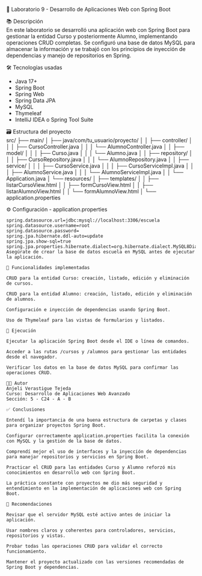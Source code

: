 🧪 Laboratorio 9 - Desarrollo de Aplicaciones Web con Spring Boot

📚 Descripción  
En este laboratorio se desarrolló una aplicación web con Spring Boot para gestionar la entidad Curso y posteriormente Alumno, implementando operaciones CRUD completas. Se configuró una base de datos MySQL para almacenar la información y se trabajó con los principios de inyección de dependencias y manejo de repositorios en Spring.

🛠️ Tecnologías usadas  
- Java 17+  
- Spring Boot  
- Spring Web  
- Spring Data JPA  
- MySQL  
- Thymeleaf  
- IntelliJ IDEA o Spring Tool Suite  

🗃️ Estructura del proyecto  
src/
├── main/
│ ├── java/com/tu_usuario/proyecto/
│ │ ├── controller/
│ │ │ ├── CursoController.java
│ │ │ └── AlumnoController.java
│ │ ├── model/
│ │ │ ├── Curso.java
│ │ │ └── Alumno.java
│ │ ├── repository/
│ │ │ ├── CursoRepository.java
│ │ │ └── AlumnoRepository.java
│ │ ├── service/
│ │ │ ├── CursoService.java
│ │ │ ├── CursoServiceImpl.java
│ │ │ ├── AlumnoService.java
│ │ │ └── AlumnoServiceImpl.java
│ │ └── Application.java
│ └── resources/
│ ├── templates/
│ │ ├── listarCursoView.html
│ │ ├── formCursoView.html
│ │ ├── listarAlumnoView.html
│ │ └── formAlumnoView.html
│ └── application.properties


⚙️ Configuración - application.properties  
```properties
spring.datasource.url=jdbc:mysql://localhost:3306/escuela
spring.datasource.username=root
spring.datasource.password=
spring.jpa.hibernate.ddl-auto=update
spring.jpa.show-sql=true
spring.jpa.properties.hibernate.dialect=org.hibernate.dialect.MySQL8Dialect
Asegúrate de crear la base de datos escuela en MySQL antes de ejecutar la aplicación.

🔗 Funcionalidades implementadas

CRUD para la entidad Curso: creación, listado, edición y eliminación de cursos.

CRUD para la entidad Alumno: creación, listado, edición y eliminación de alumnos.

Configuración e inyección de dependencias usando Spring Boot.

Uso de Thymeleaf para las vistas de formularios y listados.

🧪 Ejecución

Ejecutar la aplicación Spring Boot desde el IDE o línea de comandos.

Acceder a las rutas /cursos y /alumnos para gestionar las entidades desde el navegador.

Verificar los datos en la base de datos MySQL para confirmar las operaciones CRUD.

👨‍🎓 Autor
Anjeli Verastigue Tejeda
Curso: Desarrollo de Aplicaciones Web Avanzado
Sección: 5 - C24 - A - B

✅ Conclusiones

Entendí la importancia de una buena estructura de carpetas y clases para organizar proyectos Spring Boot.

Configurar correctamente application.properties facilita la conexión con MySQL y la gestión de la base de datos.

Comprendí mejor el uso de interfaces y la inyección de dependencias para manejar repositorios y servicios en Spring Boot.

Practicar el CRUD para las entidades Curso y Alumno reforzó mis conocimientos en desarrollo web con Spring Boot.

La práctica constante con proyectos me dio más seguridad y entendimiento en la implementación de aplicaciones web con Spring Boot.

📌 Recomendaciones

Revisar que el servidor MySQL esté activo antes de iniciar la aplicación.

Usar nombres claros y coherentes para controladores, servicios, repositorios y vistas.

Probar todas las operaciones CRUD para validar el correcto funcionamiento.

Mantener el proyecto actualizado con las versiones recomendadas de Spring Boot y dependencias.